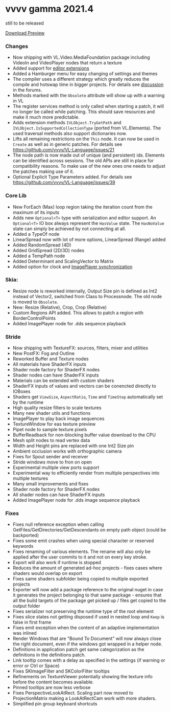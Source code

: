 # vvvv gamma 2021.4
still to be released

[Download Preview](https://visualprogramming.net/#Download)

### Changes
* Now shipping with VL.Video.MediaFoundation package including VideoIn and VideoPlayer nodes that return a texture
* Added support for [editor extensions](https://thegraybook.vvvv.org/reference/extending/editor-extensions.html)
* Added a Hamburger menu for easy changing of settings and themes
* The compiler uses a different strategy which greatly reduces the compile and hotswap time in bigger projects. For details see [discussion](https://discourse.vvvv.org/t/ui-performance-issues/18638) in the forums.
* Methods marked with the `Obsolete` attribute will show up with a warning in VL
* The register services method is only called when starting a patch, it will no longer be called while patching. This should save resources and make it much more predictable.
* Adds extension methods `IVLObject.TryGetPath` and `IVLObject.IsSupportedCollectionType` (ported from VL.Elementa). The used traversal methods also support dictionaries now.
* Lifts all remaining restrictions on the `This` node. It can now be used in `Create` as well as in generic patches. For details see https://github.com/vvvv/VL-Language/issues/21 
* The node path is now made out of unique (and persistent) ids. Elements can be identified across sessions. The old APIs are still in place for compatibility reasons. To make use of the new ones one needs to adjust the patches making use of it.
* Optional Explicit Type Parameters added. For details see https://github.com/vvvv/VL-Language/issues/39

### Core Lib
* New ForEach (Max) loop region taking the iteration count from the maximum of its inputs
* Adds new `Optional<T>` type with serialization and editor support. An `Optional<T>` IO box always represent the `HasValue` state. The `HasNoValue` state can simply be achieved by not connecting at all.
* Added a TypeOf node
* LinearSpread now with lot of more options, LinearSpread (Range) added
* Added RandomSpread (4D)
* Added GridSpread (2D/3D) nodes
* Added a TempPath node
* Added Determinant and ScalingVector to Matrix
* Added option for clock and [ImagePlayer synchronization](https://thegraybook.vvvv.org/reference/best-practice/video-synchronization.html)

### Skia:
  * Resize node is reworked internally, Output Size pin is defined as Int2 instead of Vector2, switched from Class to Processnode. The old node is moved to `Obsolete`.
  * New: Resize (Relative), Crop, Crop (Relative) 
* Custom Regions API added. This allows to patch a region with BorderControlPoints
* Added ImagePlayer node for .dds sequence playback

### Stride
* Now shipping with TextureFX: sources, filters, mixer and utilities
* New PostFX: Fog and Outline
* Reworked Buffer and Texture nodes
* All materials have ShaderFX inputs
* Shader node factory for ShaderFX nodes
* Shader nodes can have ShaderFX inputs
* Materials can be extended with custom shaders
* ShaderFX inputs of values and vectors can be conencted directly to IOBoxes
* Shaders get `ViewSize`, `AspectRatio`, `Time` and `TimeStep` automatically set by the runtime
* High quality resize filters to scale textures
* Many new shader utils and functions
* ImagePlayer to play back image sequences
* TextureWindow for eas texture preview
* Pipet node to sample texture pixels
* BufferReadback for non-blocking buffer value download to the CPU
* Mesh split nodes to read vertex data
* Width and Height pins are replaced with one Int2 Size pin
* Ambient occlusion works with orthographic camera
* Fixes for Spout sender and receiver
* Stride windows move to fron on open
* Experimental multiple view ports support
* Experimental way to efficiently render from multiple perspectives into multiple textures
* Many small improvements and fixes
* Shader node factory for ShaderFX nodes
* All shader nodes can have ShaderFX inputs
* Added ImagePlayer node for .dds image sequence playback

### Fixes
* Fixes null reference exception when calling GetFiles/GetDirectories/GetDescendants on empty path object (could be backported)
* Fixes some emit crashes when using special character or reserved keywords
* Fixes renaming of various elements. The rename will also only be applied after the user commits to it and not on every key stroke.
* Export will also work if runtime is stopped
* Reduces the amount of generated ad-hoc projects - fixes cases where shaders would overlap on export
* Fixes same shaders subfolder being copied to multiple exported projects
* Exporter will now add a package reference to the original nuget in case it generates the project belonging to that same package - ensures that all the build targets of the package get picked up / files get copied to the output folder
* Fixes serializer not preserving the runtime type of the root element 
* Fixes slice states not getting disposed if used in nested loop and `Keep` is false in first frame
* Fixes emit exception when the content of an adaptive implementation was inlined
* Render Windows that are "Bound To Document" will now always close the right document, even if the windows got wrapped in a helper node.
* Definitions in application patch get same categorization as the definitions in the definitions patch.
* Link tooltip comes with a delay as specified in the settings (if warning or error or Ctrl or Space)
* Fixes SKImageFilter and SKColorFilter tooltips
* Refinements on TextureViewer potentially showing the texture info before the content becomes available.
* Pinned tooltips are now less verbose
* Fixes PerspectiveLookAtRect. Scaling part now moved to ProjectionMatrix making a LookAtRectCam work with more shaders.
* Simplified pin group keyboard shortcuts